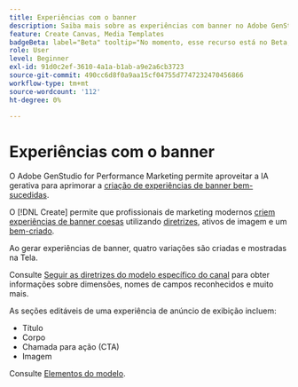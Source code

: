 ```yaml
---
title: Experiências com o banner
description: Saiba mais sobre as experiências com banner no Adobe GenStudio for Performance Marketing.
feature: Create Canvas, Media Templates
badgeBeta: label="Beta" tooltip="No momento, esse recurso está no Beta, portanto, algumas funcionalidades podem estar limitadas ou sujeitas a alterações."
role: User
level: Beginner
exl-id: 91d0c2ef-3610-4a1a-b1ab-a9e2a6cb3723
source-git-commit: 490cc6d8f0a9aa15cf04755d7747232470456866
workflow-type: tm+mt
source-wordcount: '112'
ht-degree: 0%

---
```


# Experiências com o banner

O Adobe GenStudio for Performance Marketing permite aproveitar a IA gerativa para aprimorar a [criação de experiências de banner bem-sucedidas](/help/user-guide/create/create-banner-experience.md).

O [!DNL Create] permite que profissionais de marketing modernos [criem experiências de banner coesas](/help/user-guide/create/create-banner-experience.md) utilizando [diretrizes](/help/user-guide/guidelines/overview.md), ativos de imagem e um [bem-criado](/help/user-guide/effective-prompts.md).

Ao gerar experiências de banner, quatro variações são criadas e mostradas na Tela.

Consulte [Seguir as diretrizes do modelo específico do canal](/help/user-guide/content/best-practices-for-templates.md#follow-channel-specific-template-guidelines) para obter informações sobre dimensões, nomes de campos reconhecidos e muito mais.

As seções editáveis de uma experiência de anúncio de exibição incluem:

* Título
* Corpo
* Chamada para ação (CTA)
* Imagem

Consulte [Elementos do modelo](/help/user-guide/content/use-templates.md#template-elements).

<!-- ## Character counts

After you generate a set of display ad variants, you can see the character count displayed for each section. Hover over or click into a generated section, such as the subject line or the body, and see the section name and character count for that section.

![Character count](/help/assets/character-count.png){width="500" zoomable="yes"} -->
